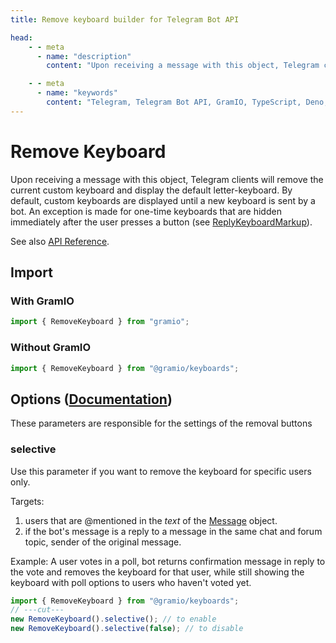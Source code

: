 ```yaml
---
title: Remove keyboard builder for Telegram Bot API

head:
    - - meta
      - name: "description"
        content: "Upon receiving a message with this object, Telegram clients will remove the current custom keyboard and display the default letter-keyboard."

    - - meta
      - name: "keywords"
        content: "Telegram, Telegram Bot API, GramIO, TypeScript, Deno, Bun, Node.JS, Nodejs, keyboard, builder, remove keyboard"
---
```


# Remove Keyboard

Upon receiving a message with this object, Telegram clients will remove the current custom keyboard and display the default letter-keyboard. By default, custom keyboards are displayed until a new keyboard is sent by a bot. An exception is made for one-time keyboards that are hidden immediately after the user presses a button (see [ReplyKeyboardMarkup](https://core.telegram.org/bots/api/#replykeyboardmarkup)).

See also [API Reference](https://jsr.io/@gramio/keyboards/doc/~/RemoveKeyboard).

## Import

### With GramIO

```ts twoslash
import { RemoveKeyboard } from "gramio";
```

### Without GramIO

```ts twoslash
import { RemoveKeyboard } from "@gramio/keyboards";
```

## Options ([Documentation](https://core.telegram.org/bots/api/#replykeyboardremove))

These parameters are responsible for the settings of the removal buttons

### selective

Use this parameter if you want to remove the keyboard for specific users only.

Targets:

1. users that are \@mentioned in the
   _text_ of the [Message](https://core.telegram.org/bots/api/#message) object.
2. if the bot's message is a reply to a message in the same chat and forum topic, sender of the original message.

Example: A user votes in a poll, bot returns confirmation message in reply to the vote and removes the keyboard for that user, while still showing the keyboard with poll options to users who haven't voted yet.

```ts twoslash
import { RemoveKeyboard } from "@gramio/keyboards";
// ---cut---
new RemoveKeyboard().selective(); // to enable
new RemoveKeyboard().selective(false); // to disable
```
